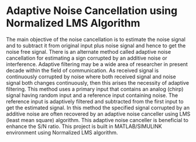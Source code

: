 # Adaptive Noise Cancellation using Normalized LMS Algorithm
The main objective of the noise cancellation is to estimate the noise signal and to subtract it from original input plus noise signal and hence to get the noise free signal. There is an alternate method called adaptive noise cancellation for estimating a sign corrupted by an additive noise or interference. Adaptive filtering may be a wide area of researcher in present decade within the field of communication. As received signal is continuously corrupted by noise where both received signal and noise signal both changes continuously, then this arises the necessity of adaptive filtering. This method uses a primary input that contains an analog (chirp) signal having random input and a reference input containing noise. The reference input is adaptively filtered and subtracted from the first input to get the estimated signal. In this method the specified signal corrupted by an additive noise are often recovered by an adaptive noise canceller using LMS (least mean square) algorithm. This adaptive noise canceller is beneficial to enhance the S/N ratio. This project is built in MATLAB/SIMULINK environment using Normalized LMS algorithm.
